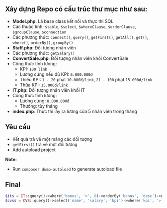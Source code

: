 ## Xây dựng Repo có cấu trúc thư mục như sau:

- **Model.php**: Là base class kết nối và thực thi SQL
- Các thuộc tính: `$table`, `$select`, `$whereClause`, `$orderClause`, `$groupClause`, `$connection`
- Các phương thức: `connect()`, `query()`, `getFirst()`, `getAll()`, `get()`, `where()`, `orderBy()`, `groupBy()`
- **Staff.php**: Đối tượng nhân viên
- Các phương thức: `getSalary()`
- **ConvertSale.php**: Đối tượng nhân viên khối ConvertSale
- Công thức tính lương:
    - KPI: `100 link`
    - Lương cứng nếu đủ KPI: `6.000.000đ`
    - Thiếu KPI: `1 - 20` phạt `10.000đ/link`, `21 - 100` phạt `15.000d/link`
    - Thừa KPI: `15.000đ/link`
- **IT.php**: Đối tượng nhân viên khối IT
- Công thức tính lương:
    - Lương cứng: `8.000.000đ`
    - Thưởng: tùy tháng
- **index.php**: Thực thi lấy ra lương của 5 nhân viên trong tháng

## Yêu cầu

- Kết quả trả về một mảng các đối tượng 
- `getFirst()` trả về một đối tượng
- Add autoload project

**Note:** 
- Run `composer dump-autoload` to generate autoload file

## Final

```php
$its = IT::query()->where('bonus', '>', 0)->orderBy('bonus', 'desc')->getFirst();
$cvss = CVS::query()->select('name', 'salary', 'kpi')->where('kpi', '>', 100)->orderBy('kpi', 'desc')->getFirst();
```
